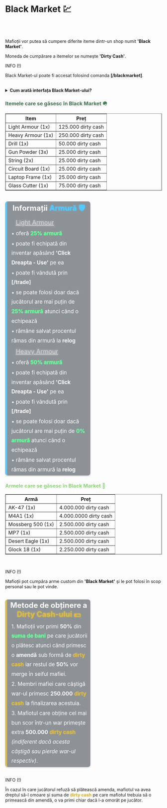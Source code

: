 <h1>Black Market 💹</h1>
<br><br>
<p>Mafioții vor putea să cumpere diferite iteme dintr-un shop numit <strong>'Black Market'</strong>.</p>
<p>Moneda de cumpărare a itemelor se numește <strong>'Dirty Cash'</strong>.</p>
<div class="tip-container">
    <p class="title">INFO (!)</p>
    <p class="description">Black Market-ul poate fi accesat folosind comanda <strong>[/blackmarket]</strong>.</p>
</div>
<br>
<details class="details custom-block">
  <summary><strong>Cum arată interfața Black Market-ului?</strong></summary>
  <img src="https://i.imgur.com/csuLPCU.jpeg" alt="Black Market" style="max-width:100%; height:auto;">
</details>
<h3 style="color:#3b704d">Itemele care se găsesc în <strong>Black Market</strong> 🪖</h3>
<table border="1">
    <thead>
        <tr>
            <th>Item</th>
            <th>Preț</th>
        </tr>
    </thead>
    <tbody>
        <tr>
            <td>Light Armour (1x)</td>
            <td>125.000 dirty cash</td>
        </tr>
        <tr>
            <td>Heavy Armour (1x)</td>
            <td>250.000 dirty cash</td>
        </tr>
        <tr>
            <td>Drill (1x)</td>
            <td>50.000 dirty cash</td>
        </tr>
        <tr>
            <td>Gun Powder (3x)</td>
            <td>25.000 dirty cash</td>
        </tr>
        <tr>
            <td>String (2x)</td>
            <td>25.000 dirty cash</td>
        </tr>
        <tr>
            <td>Circuit Board (1x)</td>
            <td>25.000 dirty cash</td>
        </tr>
        <tr>
            <td>Laptop Frame (1x)</td>
            <td>25.000 dirty cash</td>
        </tr>
        <tr>
            <td>Glass Cutter (1x)</td>
            <td>75.000 dirty cash</td>
        </tr>
    </tbody>
</table>
<br>
<div style="background-color: rgba(31, 40, 51, 0.5); padding: 2px 8px; margin: 2px 0; max-width: 50%; border-radius: 8px; box-shadow: 0 2px 4px rgba(0, 0, 0, 0.2); border-left: 6px solid #54caff;">
    <p style="font-size: 24px; font-weight: bold;color: #ffffff; margin-bottom: 5px; margin-top: 2px; text-align: center;">Informații <strong style="color: #54caff; text-shadow: 0 0 4px #54caff;"> Armură 🛡️</strong></p>
    <p style="font-size: 20px; color: #D3D3D3; line-height: 1.8; margin: 0; margin-left: 20px; margin-bottom: 2px; text-shadow: 0 0 6px #D3D3D3;"><u>Light Armour</u></p>
    <p style="font-size: 17px; color: #ffffff; line-height: 1.8; margin: 0; margin-left: 6px; margin-bottom: 2px;">&#x2022; oferă <strong style="color:#66FF99; text-shadow: 0 0 2px #66FF99;">25% armură</strong></p>
    <p style="font-size: 17px; color: #ffffff; line-height: 1.8; margin: 0; margin-left: 6px; margin-bottom: 2px;">&#x2022; poate fi echipată din inventar apăsând <strong>'Click Dreapta - Use'</strong> pe ea</p>
    <p style="font-size: 17px; color: #ffffff; line-height: 1.8; margin: 0; margin-left: 6px; margin-bottom: 2px;">&#x2022; poate fi vândută prin <strong>[/trade]</strong></p>
    <p style="font-size: 17px; color: #ffffff; line-height: 1.8; margin: 0; margin-left: 6px; margin-bottom: 2px;">&#x2022; se poate folosi doar dacă jucătorul are mai puțin de <strong style="color:#66FF99; text-shadow: 0 0 2px #66FF99;">25% armură</strong> atunci când o echipează</p>
    <p style="font-size: 17px; color: #ffffff; line-height: 1.8; margin: 0; margin-left: 6px; margin-bottom: 2px;">&#x2022; rămâne salvat procentul rămas din armură la <strong>relog</strong></p>
    <p style="font-size: 20px; color: #D3D3D3;; line-height: 1.8; margin: 0; margin-left: 20px; margin-bottom: 2px; text-shadow: 0 0 6px #D3D3D3;;"><u>Heavy Armour</u></p>
    <p style="font-size: 17px; color: #ffffff; line-height: 1.8; margin: 0; margin-left: 6px; margin-bottom: 2px;">&#x2022; oferă <strong style="color:#66FF99; text-shadow: 0 0 2px #66FF99;">50% armură</strong></p>
    <p style="font-size: 17px; color: #ffffff; line-height: 1.8; margin: 0; margin-left: 6px; margin-bottom: 2px;">&#x2022; poate fi echipată din inventar apăsând <strong>'Click Dreapta - Use'</strong> pe ea</p>
    <p style="font-size: 17px; color: #ffffff; line-height: 1.8; margin: 0; margin-left: 6px; margin-bottom: 2px;">&#x2022; poate fi vândută prin <strong>[/trade]</strong></p>
    <p style="font-size: 17px; color: #ffffff; line-height: 1.8; margin: 0; margin-left: 6px; margin-bottom: 2px;">&#x2022; se poate folosi doar dacă jucătorul are mai puțin de <strong style="color:#66FF99; text-shadow: 0 0 2px #66FF99;">0% armură</strong> atunci când o echipează</p>
    <p style="font-size: 17px; color: #ffffff; line-height: 1.8; margin: 0; margin-left: 6px; margin-bottom: 2px;">&#x2022; rămâne salvat procentul rămas din armură la <strong>relog</strong></p>
</div>
<h3 style="color:#88d871">Armele care se găsesc în <strong>Black Market</strong> 🔫</h3>
<table border="1">
    <thead>
        <tr>
            <th>Armă</th>
            <th>Preț</th>
        </tr>
    </thead>
    <tbody>
        <tr>
            <td>AK-47 (1x)</td>
            <td>4.000.000 dirty cash</td>
        </tr>
        <tr>
            <td>M4A1 (1x)</td>
            <td>4.000.0000 dirty cash</td>
        </tr>
        <tr>
            <td>Mossberg 500 (1x)</td>
            <td>2.500.000 dirty cash</td>
        </tr>
        <tr>
            <td>MP7 (1x)</td>
            <td>2.500.000 dirty cash</td>
        </tr>
        <tr>
            <td>Desert Eagle (1x)</td>
            <td>2.500.000 dirty cash</td>
        </tr>
        <tr>
            <td>Glock 18 (1x)</td>
            <td>2.250.000 dirty cash</td>
        </tr>
    </tbody>
</table>
<br>
<div class="tip-container">
    <p class="title">INFO (!)</p>
    <p class="description">Mafioții pot cumpăra arme custom din <strong>'Black Market'</strong> și le pot folosi în scop personal sau le pot vinde.</p>
</div>
<br>
<div style="background-color: rgba(31, 40, 51, 0.5); padding: 2px 8px; margin: 2px 0; max-width: 50%; border-radius: 8px; box-shadow: 0 2px 4px rgba(0, 0, 0, 0.2); border-left: 6px solid #debc43;">
    <p style="font-size: 24px; font-weight: bold;color: #ffffff; margin-bottom: 10px; margin-top: 2px; text-align: center;">Metode de obținere a <strong style="color: #debc43; text-shadow: 0 0 4px #debc43;"> Dirty Cash-ului 💵</strong></p>
    <p style="font-size: 17px; color: #ffffff; line-height: 1.8; margin: 0; margin-left: 6px; margin-bottom: 2px;">1. Mafioții vor primi <strong>50%</strong> din <strong style="color:#66FF99; text-shadow: 0 0 2px #66FF99;">suma de bani</strong> pe care jucătorii o plătesc atunci când primesc o <strong>amendă</strong> sub formă de <strong style="color:#debc43; text-shadow: 0 0 2px #debc43;">dirty cash</strong> iar restul de <strong>50%</strong> vor merge în seiful mafiei. </p>
    <p style="font-size: 17px; color: #ffffff; line-height: 1.8; margin: 0; margin-left: 6px; margin-bottom: 2px;">2. Membri mafiei care câștigă war-ul primesc <strong>250.000</strong> <strong style="color:#debc43; text-shadow: 0 0 2px #debc43;">dirty cash</strong> la finalizarea acestuia.</p>
    <p style="font-size: 17px; color: #ffffff; line-height: 1.8; margin: 0; margin-left: 6px; margin-bottom: 2px;">3. Mafiotul care obține cel mai bun scor într-un war primește extra <strong>500.000</strong> <strong style="color:#debc43; text-shadow: 0 0 2px #debc43;">dirty cash</strong> <i>(indiferent dacă acesta câștigă sau pierde war-ul respectiv)</i>.</p>
</div>
<br>
<div class="tip-container">
    <p class="title">INFO (!)</p>
    <p class="description">În cazul în care jucătorul refuză să plătească amenda, mafiotul va avea dreptul să-l omoare și suma de <strong style="color:#debc43; text-shadow: 0 0 2px #debc43;">dirty cash</strong> pe care mafiotul trebuia să o primească din amendă, o va primi chiar dacă l-a omorât pe jucător.</p>
</div>
